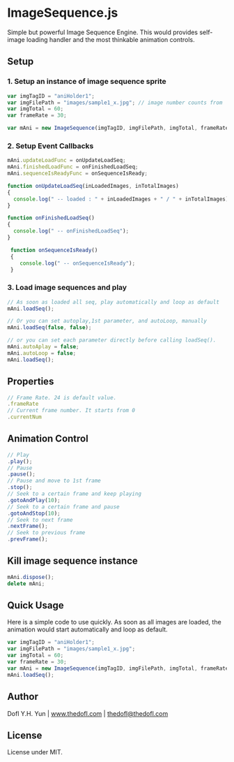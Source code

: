 ImageSequence.js
==================

Simple but powerful Image Sequence Engine. This would provides self-image loading handler and the most thinkable animation controls.


Setup
---------------

### 1. Setup an instance of image sequence sprite

```javascript
var imgTagID = "aniHolder1";
var imgFilePath = "images/sample1_x.jpg"; // image number counts from '0'
var imgTotal = 60;
var frameRate = 30;

var mAni = new ImageSequence(imgTagID, imgFilePath, imgTotal, frameRate);
```

### 2. Setup Event Callbacks

```javascript 
mAni.updateLoadFunc = onUpdateLoadSeq;
mAni.finishedLoadFunc = onFinishedLoadSeq;
mAni.sequenceIsReadyFunc = onSequenceIsReady;

function onUpdateLoadSeq(inLoadedImages, inTotalImages)
{
  console.log(" -- loaded : " + inLoadedImages + " / " + inTotalImages);
}

function onFinishedLoadSeq()
{
  console.log(" -- onFinishedLoadSeq");
}

 function onSequenceIsReady()
 {
    console.log(" -- onSequenceIsReady");
 }
```

### 3. Load image sequences and play

```javascript 
// As soon as loaded all seq, play automatically and loop as default
mAni.loadSeq();

// Or you can set autoplay,1st parameter, and autoLoop, manually
mAni.loadSeq(false, false);

// or you can set each parameter directly before calling loadSeq().
mAni.autoAplay = false;
mAni.autoLoop = false;
mAni.loadSeq();
```

Properties
-----------------
```javascript
// Frame Rate. 24 is default value.
.frameRate
// Current frame number. It starts from 0
.currentNum
```

Animation Control
-----------------

```javascript
// Play
.play();
// Pause
.pause();
// Pause and move to 1st frame
.stop();
// Seek to a certain frame and keep playing
.gotoAndPlay(10);
// Seek to a certain frame and pause
.gotoAndStop(10);
// Seek to next frame
.nextFrame();
// Seek to previous frame
.prevFrame();
```



Kill image sequence instance
-----------------
 
```javascript
mAni.dispose();
delete mAni;
```


Quick Usage
-----------
Here is a simple code to use quickly. As soon as all images are loaded, the animation would start automatically and loop as default.

```javascript
var imgTagID = "aniHolder1";
var imgFilePath = "images/sample1_x.jpg";
var imgTotal = 60;
var frameRate = 30;
var mAni = new ImageSequence(imgTagID, imgFilePath, imgTotal, frameRate);
mAni.loadSeq();
```



Author
---------------
Dofl Y.H. Yun | www.thedofl.com | thedofl@thedofl.com



License
---------------
License under MIT.
